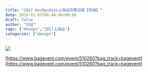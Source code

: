 ```yaml
---
title: "2017 DevOpsDays上海站完整日程【百格】"
date: 2018-01-03T06:44:46+08:00
draft: false
author: "刘征"
tags: ["devops","2017上海站"]
categories: ["devops"]
---
```



![](https://china-devopsdays.github.io/old/1405339484988-1140x570.jpg)


[https://www.bagevent.com/event/510260?bag_track=bagevent](https://www.bagevent.com/event/510260?bag_track=bagevent)
